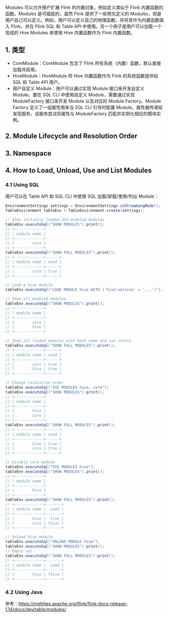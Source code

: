 

Modules 可以允许用户扩展 Flink 的内置对象，例如定义类似于 Flink 内置函数的函数。Modules 是可插拔的，虽然 Flink 提供了一些预先定义的 Modules，但是用户自己可以定义。例如，用户可以定义自己的地理函数，并将其作为内置函数插入 Flink，并在 Flink SQL 和 Table API 中使用。另一个例子是用户可以加载一个现成的 Hive Modules 来使用 Hive 内置函数作为 Flink 内置函数。

## 1. 类型

- CoreModule：CoreModule 包含了 Flink 所有系统（内置）函数，默认直接加载并启用。
- HiveModule：HiveModule 将 Hive 内置函数作为 Flink 的系统函数提供给 SQL 和 Table API 用户。
- 用户自定义 Module：用户可以通过实现 Module 接口来开发自定义 Module。要在 SQL CLI 中使用自定义 Module，需要通过实现 ModuleFactory 接口来开发 Module 以及对应的 Module Factory。Module Factory 定义了一组属性用来当 SQL CLI 引导时配置 Module。属性被传递给发现服务，该服务尝试将属性与 ModuleFactory 匹配并实例化相应的模块实例。

## 2. Module Lifecycle and Resolution Order

## 3. Namespace

## 4. How to Load, Unload, Use and List Modules

### 4.1 Using SQL

用户可以在 Table API 和 SQL CLI 中使用 SQL 加载/卸载/使用/列出 Module：
```java
EnvironmentSettings settings = EnvironmentSettings.inStreamingMode();
TableEnvironment tableEnv = TableEnvironment.create(settings);

// Show initially loaded and enabled modules
tableEnv.executeSql("SHOW MODULES").print();
// +-------------+
// | module name |
// +-------------+
// |        core |
// +-------------+
tableEnv.executeSql("SHOW FULL MODULES").print();
// +-------------+------+
// | module name | used |
// +-------------+------+
// |        core | true |
// +-------------+------+

// Load a hive module
tableEnv.executeSql("LOAD MODULE hive WITH ('hive-version' = '...')");

// Show all enabled modules
tableEnv.executeSql("SHOW MODULES").print();
// +-------------+
// | module name |
// +-------------+
// |        core |
// |        hive |
// +-------------+

// Show all loaded modules with both name and use status
tableEnv.executeSql("SHOW FULL MODULES").print();
// +-------------+------+
// | module name | used |
// +-------------+------+
// |        core | true |
// |        hive | true |
// +-------------+------+

// Change resolution order
tableEnv.executeSql("USE MODULES hive, core");
tableEnv.executeSql("SHOW MODULES").print();
// +-------------+
// | module name |
// +-------------+
// |        hive |
// |        core |
// +-------------+
tableEnv.executeSql("SHOW FULL MODULES").print();
// +-------------+------+
// | module name | used |
// +-------------+------+
// |        hive | true |
// |        core | true |
// +-------------+------+

// Disable core module
tableEnv.executeSql("USE MODULES hive");
tableEnv.executeSql("SHOW MODULES").print();
// +-------------+
// | module name |
// +-------------+
// |        hive |
// +-------------+
tableEnv.executeSql("SHOW FULL MODULES").print();
// +-------------+-------+
// | module name |  used |
// +-------------+-------+
// |        hive |  true |
// |        core | false |
// +-------------+-------+

// Unload hive module
tableEnv.executeSql("UNLOAD MODULE hive");
tableEnv.executeSql("SHOW MODULES").print();
// Empty set
tableEnv.executeSql("SHOW FULL MODULES").print();
// +-------------+-------+
// | module name |  used |
// +-------------+-------+
// |        hive | false |
// +-------------+-------+
```

### 4.2 Using Java












参考：https://nightlies.apache.org/flink/flink-docs-release-1.14/docs/dev/table/modules/
